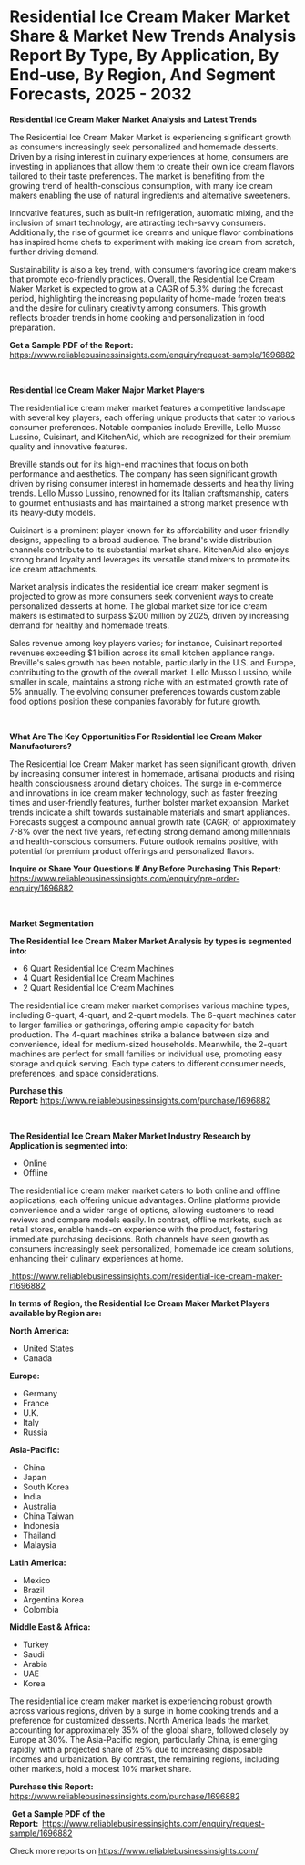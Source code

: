 <p><h1>Residential Ice Cream Maker Market Share & Market New Trends Analysis Report By Type, By Application, By End-use, By Region, And Segment Forecasts, 2025 - 2032</h1></p><p><strong>Residential Ice Cream Maker Market Analysis and Latest Trends</strong></p>
<p><p>The Residential Ice Cream Maker Market is experiencing significant growth as consumers increasingly seek personalized and homemade desserts. Driven by a rising interest in culinary experiences at home, consumers are investing in appliances that allow them to create their own ice cream flavors tailored to their taste preferences. The market is benefiting from the growing trend of health-conscious consumption, with many ice cream makers enabling the use of natural ingredients and alternative sweeteners.</p><p>Innovative features, such as built-in refrigeration, automatic mixing, and the inclusion of smart technology, are attracting tech-savvy consumers. Additionally, the rise of gourmet ice creams and unique flavor combinations has inspired home chefs to experiment with making ice cream from scratch, further driving demand. </p><p>Sustainability is also a key trend, with consumers favoring ice cream makers that promote eco-friendly practices. Overall, the Residential Ice Cream Maker Market is expected to grow at a CAGR of 5.3% during the forecast period, highlighting the increasing popularity of home-made frozen treats and the desire for culinary creativity among consumers. This growth reflects broader trends in home cooking and personalization in food preparation.</p></p>
<p><strong>Get a Sample PDF of the Report:&nbsp;</strong> <a href="https://www.reliablebusinessinsights.com/enquiry/request-sample/1696882?utm_campaign=118&utm_medium=2&utm_source=Github&utm_content=ia&utm_term=08012025&utm_id=residential-ice-cream-maker">https://www.reliablebusinessinsights.com/enquiry/request-sample/1696882</a></p>
<p>&nbsp;</p>
<p><strong>Residential Ice Cream Maker Major Market Players</strong></p>
<p><p>The residential ice cream maker market features a competitive landscape with several key players, each offering unique products that cater to various consumer preferences. Notable companies include Breville, Lello Musso Lussino, Cuisinart, and KitchenAid, which are recognized for their premium quality and innovative features. </p><p>Breville stands out for its high-end machines that focus on both performance and aesthetics. The company has seen significant growth driven by rising consumer interest in homemade desserts and healthy living trends. Lello Musso Lussino, renowned for its Italian craftsmanship, caters to gourmet enthusiasts and has maintained a strong market presence with its heavy-duty models. </p><p>Cuisinart is a prominent player known for its affordability and user-friendly designs, appealing to a broad audience. The brand's wide distribution channels contribute to its substantial market share. KitchenAid also enjoys strong brand loyalty and leverages its versatile stand mixers to promote its ice cream attachments.</p><p>Market analysis indicates the residential ice cream maker segment is projected to grow as more consumers seek convenient ways to create personalized desserts at home. The global market size for ice cream makers is estimated to surpass $200 million by 2025, driven by increasing demand for healthy and homemade treats.</p><p>Sales revenue among key players varies; for instance, Cuisinart reported revenues exceeding $1 billion across its small kitchen appliance range. Breville's sales growth has been notable, particularly in the U.S. and Europe, contributing to the growth of the overall market. Lello Musso Lussino, while smaller in scale, maintains a strong niche with an estimated growth rate of 5% annually. The evolving consumer preferences towards customizable food options position these companies favorably for future growth.</p></p>
<p>&nbsp;</p>
<p><strong>What Are The Key Opportunities For Residential Ice Cream Maker Manufacturers?</strong></p>
<p><p>The Residential Ice Cream Maker market has seen significant growth, driven by increasing consumer interest in homemade, artisanal products and rising health consciousness around dietary choices. The surge in e-commerce and innovations in ice cream maker technology, such as faster freezing times and user-friendly features, further bolster market expansion. Market trends indicate a shift towards sustainable materials and smart appliances. Forecasts suggest a compound annual growth rate (CAGR) of approximately 7-8% over the next five years, reflecting strong demand among millennials and health-conscious consumers. Future outlook remains positive, with potential for premium product offerings and personalized flavors.</p></p>
<p><strong>Inquire or Share Your Questions If Any Before Purchasing This Report:</strong> <a href="https://www.reliablebusinessinsights.com/enquiry/pre-order-enquiry/1696882?utm_campaign=118&utm_medium=2&utm_source=Github&utm_content=ia&utm_term=08012025&utm_id=residential-ice-cream-maker">https://www.reliablebusinessinsights.com/enquiry/pre-order-enquiry/1696882</a></p>
<p>&nbsp;</p>
<p><strong>Market Segmentation</strong></p>
<p><strong>The Residential Ice Cream Maker Market Analysis by types is segmented into:</strong></p>
<p><ul><li>6 Quart Residential Ice Cream Machines</li><li>4 Quart Residential Ice Cream Machines</li><li>2 Quart Residential Ice Cream Machines</li></ul></p>
<p><p>The residential ice cream maker market comprises various machine types, including 6-quart, 4-quart, and 2-quart models. The 6-quart machines cater to larger families or gatherings, offering ample capacity for batch production. The 4-quart machines strike a balance between size and convenience, ideal for medium-sized households. Meanwhile, the 2-quart machines are perfect for small families or individual use, promoting easy storage and quick serving. Each type caters to different consumer needs, preferences, and space considerations.</p></p>
<p><strong>Purchase this Report:&nbsp;</strong><a href="https://www.reliablebusinessinsights.com/purchase/1696882?utm_campaign=118&utm_medium=2&utm_source=Github&utm_content=ia&utm_term=08012025&utm_id=residential-ice-cream-maker">https://www.reliablebusinessinsights.com/purchase/1696882</a></p>
<p>&nbsp;</p>
<p><strong>The Residential Ice Cream Maker Market Industry Research by Application is segmented into:</strong></p>
<p><ul><li>Online</li><li>Offline</li></ul></p>
<p><p>The residential ice cream maker market caters to both online and offline applications, each offering unique advantages. Online platforms provide convenience and a wider range of options, allowing customers to read reviews and compare models easily. In contrast, offline markets, such as retail stores, enable hands-on experience with the product, fostering immediate purchasing decisions. Both channels have seen growth as consumers increasingly seek personalized, homemade ice cream solutions, enhancing their culinary experiences at home.</p></p>
<p><a href="https://www.reliablebusinessinsights.com/residential-ice-cream-maker-r1696882?utm_campaign=118&utm_medium=2&utm_source=Github&utm_content=ia&utm_term=08012025&utm_id=residential-ice-cream-maker">&nbsp;https://www.reliablebusinessinsights.com/residential-ice-cream-maker-r1696882</a></p>
<p><strong>In terms of Region, the Residential Ice Cream Maker Market Players available by Region are:</strong></p>
<p>
    <p> <strong> North America: </strong>
        <ul>
            <li>United States</li>
            <li>Canada</li>
        </ul>
        </p> 
    <p> <strong> Europe: </strong>
        <ul>
            <li>Germany</li>
            <li>France</li>
            <li>U.K.</li>
            <li>Italy</li>
            <li>Russia</li>
        </ul>
        </p> 
    <p> <strong> Asia-Pacific: </strong>
        <ul>
            <li>China</li>
            <li>Japan</li>
            <li>South Korea</li>
            <li>India</li>
            <li>Australia</li>
            <li>China Taiwan</li>
            <li>Indonesia</li>
            <li>Thailand</li>
            <li>Malaysia</li>
        </ul>
        </p> 
    <p> <strong> Latin America: </strong>
        <ul>
            <li>Mexico</li>
            <li>Brazil</li>
            <li>Argentina Korea</li>
            <li>Colombia</li>
        </ul>
        </p> 
    <p> <strong> Middle East & Africa: </strong>
        <ul>
            <li>Turkey</li>
            <li>Saudi</li>
            <li>Arabia</li>
            <li>UAE</li>
            <li>Korea</li>
        </ul>
    </p>
    </p>
<p><p>The residential ice cream maker market is experiencing robust growth across various regions, driven by a surge in home cooking trends and a preference for customized desserts. North America leads the market, accounting for approximately 35% of the global share, followed closely by Europe at 30%. The Asia-Pacific region, particularly China, is emerging rapidly, with a projected share of 25% due to increasing disposable incomes and urbanization. By contrast, the remaining regions, including other markets, hold a modest 10% market share.</p></p>
<p><strong>Purchase this Report: </strong><a href="https://www.reliablebusinessinsights.com/purchase/1696882?utm_campaign=118&utm_medium=2&utm_source=Github&utm_content=ia&utm_term=08012025&utm_id=residential-ice-cream-maker">https://www.reliablebusinessinsights.com/purchase/1696882</a></p>
<p>&nbsp;<strong>Get a Sample PDF of the Report:&nbsp;&nbsp;</strong><a href="https://www.reliablebusinessinsights.com/enquiry/request-sample/1696882?utm_campaign=118&utm_medium=2&utm_source=Github&utm_content=ia&utm_term=08012025&utm_id=residential-ice-cream-maker">https://www.reliablebusinessinsights.com/enquiry/request-sample/1696882</a></p>
<p><strong></strong></p>
<p>Check more reports on <a href="https://www.reliablebusinessinsights.com/?utm_campaign=118&utm_medium=2&utm_source=Github&utm_content=ia&utm_term=08012025&utm_id=residential-ice-cream-maker">https://www.reliablebusinessinsights.com/</a></p>